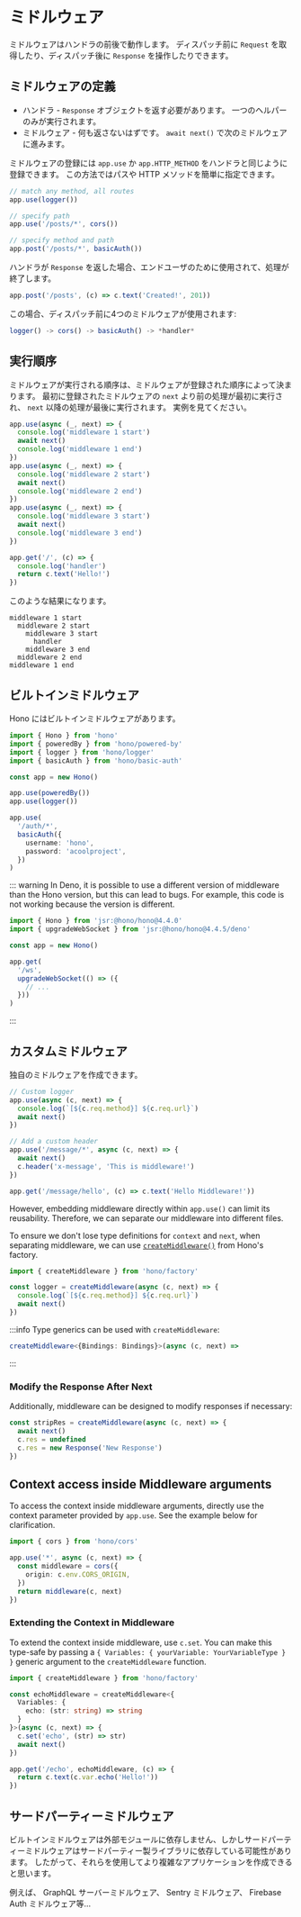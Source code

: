 # ミドルウェア

ミドルウェアはハンドラの前後で動作します。 ディスパッチ前に `Request` を取得したり、ディスパッチ後に `Response` を操作したりできます。

## ミドルウェアの定義

- ハンドラ - `Response` オブジェクトを返す必要があります。 一つのヘルパーのみが実行されます。
- ミドルウェア - 何も返さないはずです。 `await next()` で次のミドルウェアに進みます。

ミドルウェアの登録には `app.use` か `app.HTTP_METHOD` をハンドラと同じように登録できます。 この方法ではパスや HTTP メソッドを簡単に指定できます。

```ts
// match any method, all routes
app.use(logger())

// specify path
app.use('/posts/*', cors())

// specify method and path
app.post('/posts/*', basicAuth())
```

ハンドラが `Response` を返した場合、エンドユーザのために使用されて、処理が終了します。

```ts
app.post('/posts', (c) => c.text('Created!', 201))
```

この場合、ディスパッチ前に4つのミドルウェアが使用されます:

```ts
logger() -> cors() -> basicAuth() -> *handler*
```

## 実行順序

ミドルウェアが実行される順序は、ミドルウェアが登録された順序によって決まります。
最初に登録されたミドルウェアの `next` より前の処理が最初に実行され、
`next` 以降の処理が最後に実行されます。
実例を見てください。

```ts
app.use(async (_, next) => {
  console.log('middleware 1 start')
  await next()
  console.log('middleware 1 end')
})
app.use(async (_, next) => {
  console.log('middleware 2 start')
  await next()
  console.log('middleware 2 end')
})
app.use(async (_, next) => {
  console.log('middleware 3 start')
  await next()
  console.log('middleware 3 end')
})

app.get('/', (c) => {
  console.log('handler')
  return c.text('Hello!')
})
```

このような結果になります。

```
middleware 1 start
  middleware 2 start
    middleware 3 start
      handler
    middleware 3 end
  middleware 2 end
middleware 1 end
```

## ビルトインミドルウェア

Hono にはビルトインミドルウェアがあります。

```ts
import { Hono } from 'hono'
import { poweredBy } from 'hono/powered-by'
import { logger } from 'hono/logger'
import { basicAuth } from 'hono/basic-auth'

const app = new Hono()

app.use(poweredBy())
app.use(logger())

app.use(
  '/auth/*',
  basicAuth({
    username: 'hono',
    password: 'acoolproject',
  })
)
```

::: warning
In Deno, it is possible to use a different version of middleware than the Hono version, but this can lead to bugs.
For example, this code is not working because the version is different.

```ts
import { Hono } from 'jsr:@hono/hono@4.4.0'
import { upgradeWebSocket } from 'jsr:@hono/hono@4.4.5/deno'

const app = new Hono()

app.get(
  '/ws',
  upgradeWebSocket(() => ({
    // ...
  }))
)
```

:::

## カスタムミドルウェア

独自のミドルウェアを作成できます。

```ts
// Custom logger
app.use(async (c, next) => {
  console.log(`[${c.req.method}] ${c.req.url}`)
  await next()
})

// Add a custom header
app.use('/message/*', async (c, next) => {
  await next()
  c.header('x-message', 'This is middleware!')
})

app.get('/message/hello', (c) => c.text('Hello Middleware!'))
```

However, embedding middleware directly within `app.use()` can limit its reusability. Therefore, we can separate our
middleware into different files.

To ensure we don't lose type definitions for `context` and `next`, when separating middleware, we can use
[`createMiddleware()`](/docs/helpers/factory#createmiddleware) from Hono's factory.

```ts
import { createMiddleware } from 'hono/factory'

const logger = createMiddleware(async (c, next) => {
  console.log(`[${c.req.method}] ${c.req.url}`)
  await next()
})
```

:::info
Type generics can be used with `createMiddleware`:

```ts
createMiddleware<{Bindings: Bindings}>(async (c, next) =>
```

:::

### Modify the Response After Next

Additionally, middleware can be designed to modify responses if necessary:

```ts
const stripRes = createMiddleware(async (c, next) => {
  await next()
  c.res = undefined
  c.res = new Response('New Response')
})
```

## Context access inside Middleware arguments

To access the context inside middleware arguments, directly use the context parameter provided by `app.use`. See the example below for clarification.

```ts
import { cors } from 'hono/cors'

app.use('*', async (c, next) => {
  const middleware = cors({
    origin: c.env.CORS_ORIGIN,
  })
  return middleware(c, next)
})
```

### Extending the Context in Middleware

To extend the context inside middleware, use `c.set`. You can make this type-safe by passing a `{ Variables: { yourVariable: YourVariableType } }` generic argument to the `createMiddleware` function.

```ts
import { createMiddleware } from 'hono/factory'

const echoMiddleware = createMiddleware<{
  Variables: {
    echo: (str: string) => string
  }
}>(async (c, next) => {
  c.set('echo', (str) => str)
  await next()
})

app.get('/echo', echoMiddleware, (c) => {
  return c.text(c.var.echo('Hello!'))
})
```

## サードパーティーミドルウェア

ビルトインミドルウェアは外部モジュールに依存しません、しかしサードパーティーミドルウェアはサードパーティー製ライブラリに依存している可能性があります。
したがって、それらを使用してより複雑なアプリケーションを作成できると思います。

例えば、 GraphQL サーバーミドルウェア、 Sentry ミドルウェア、 Firebase Auth ミドルウェア等...
